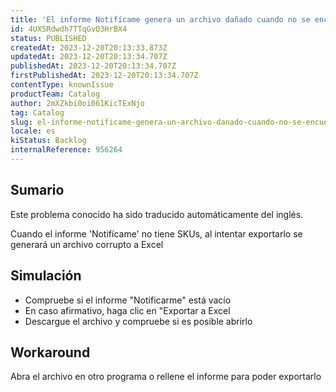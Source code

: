 ```yaml
---
title: 'El informe Notifícame genera un archivo dañado cuando no se encuentran SKUs'
id: 4UXSRdwdh7TTqGvQ3HrBX4
status: PUBLISHED
createdAt: 2023-12-20T20:13:33.873Z
updatedAt: 2023-12-20T20:13:34.707Z
publishedAt: 2023-12-20T20:13:34.707Z
firstPublishedAt: 2023-12-20T20:13:34.707Z
contentType: knownIssue
productTeam: Catalog
author: 2mXZkbi0oi061KicTExNjo
tag: Catalog
slug: el-informe-notificame-genera-un-archivo-danado-cuando-no-se-encuentran-skus
locale: es
kiStatus: Backlog
internalReference: 956264
---
```


## Sumario

<div class="alert alert-info">
  <p>Este problema conocido ha sido traducido automáticamente del inglés.</p>
</div>


Cuando el informe 'Notifícame' no tiene SKUs, al intentar exportarlo se generará un archivo corrupto a Excel


##

## Simulación



- Compruebe si el informe "Notificarme" está vacío
- En caso afirmativo, haga clic en "Exportar a Excel
- Descargue el archivo y compruebe si es posible abrirlo



## Workaround


Abra el archivo en otro programa o rellene el informe para poder exportarlo





